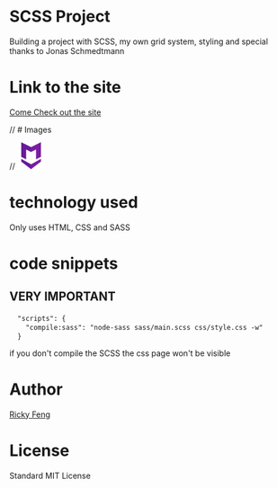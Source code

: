 # SCSS Project

Building a project with SCSS, my own grid system, styling and special thanks to Jonas Schmedtmann

# Link to the site

[Come Check out the site](https://rickyfeng7.github.io/advcss/)

// # Images

// ![Picture](https://raw.githubusercontent.com/adam-p/markdown-here/master/src/common/images/icon48.png)

# technology used

Only uses HTML, CSS and SASS

# code snippets
## VERY IMPORTANT
```
  "scripts": {
    "compile:sass": "node-sass sass/main.scss css/style.css -w"
  }
```
if you don't compile the SCSS the css page won't be visible

# Author 
[Ricky Feng](https://github.com/Rickyfeng7/advcss)

# License
Standard MIT License
